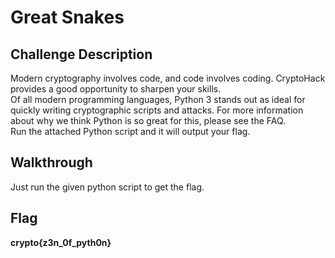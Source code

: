 # Great Snakes
## Challenge Description
Modern cryptography involves code, and code involves coding. CryptoHack provides a good opportunity to sharpen your skills.  
Of all modern programming languages, Python 3 stands out as ideal for quickly writing cryptographic scripts and attacks. For more information about why we think Python is so great for this, please see the FAQ.  
Run the attached Python script and it will output your flag.
## Walkthrough
Just run the given python script to get the flag.
## Flag
**crypto{z3n_0f_pyth0n}**
